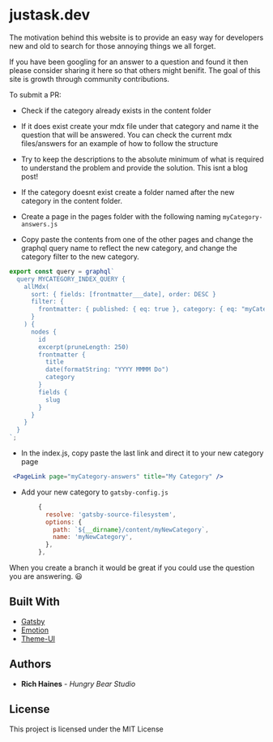 # justask.dev

The motivation behind this website is to provide an easy way for developers new and old to search for those annoying things we all forget.

If you have been googling for an answer to a question and found it then please consider sharing it here so that others might benifit. The goal of this site is growth through community contributions.

To submit a PR:

- Check if the category already exists in the content folder
- If it does exist create your mdx file under that category and name it the question that will be answered. You can check the current mdx files/answers for an example of how to follow the structure
- Try to keep the descriptions to the absolute minimum of what is required to understand the problem and provide the solution. This isnt a blog post!

- If the category doesnt exist create a folder named after the new category in the content folder.
- Create a page in the pages folder with the following naming `myCategory-answers.js`
- Copy paste the contents from one of the other pages and change the graphql query name to reflect the new category, and change the category filter to the new category.

```js
export const query = graphql`
  query MYCATEGORY_INDEX_QUERY {
    allMdx(
      sort: { fields: [frontmatter___date], order: DESC }
      filter: {
        frontmatter: { published: { eq: true }, category: { eq: "myCategory" } }
      }
    ) {
      nodes {
        id
        excerpt(pruneLength: 250)
        frontmatter {
          title
          date(formatString: "YYYY MMMM Do")
          category
        }
        fields {
          slug
        }
      }
    }
  }
`;
```

<!-- - Then add your new category to the `AnswersHeader` component:

```jsx
export default ({ data }) => {
  return (
    <Layout>
      <SEO
        title="JavaScript Answers"
        description={SEODescription}
        keywords={SEOKeywords}
      />
      <AnswersHeader category="myCategory" />
    ....
    ....
    ....
``` -->

- In the index.js, copy paste the last link and direct it to your new category page

```jsx
 <PageLink page="myCategory-answers" title="My Category" />
```

- Add your new category to `gatsby-config.js`

```js
        {
          resolve: 'gatsby-source-filesystem',
          options: {
            path: `${__dirname}/content/myNewCategory`,
            name: 'myNewCategory',
          },
        },
```

When you create a branch it would be great if you could use the question you are answering. :smiley:


## Built With

- [Gatsby](https://www.gatsbyjs.org/)
- [Emotion](https://emotion.sh/docs/introduction)
- [Theme-UI](https://theme-ui.com/)

## Authors

- **Rich Haines** - _Hungry Bear Studio_

## License

This project is licensed under the MIT License
